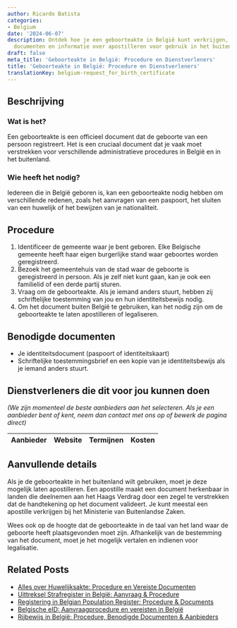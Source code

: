 ```yaml
---
author: Ricardo Batista
categories:
- Belgium
date: '2024-06-07'
description: Ontdek hoe je een geboorteakte in België kunt verkrijgen, de benodigde
  documenten en informatie over apostilleren voor gebruik in het buitenland.
draft: false
meta_title: 'Geboorteakte in België: Procedure en Dienstverleners'
title: 'Geboorteakte in België: Procedure en Dienstverleners'
translationKey: belgium-request_for_birth_certificate
---
```



## Beschrijving
### Wat is het?
Een geboorteakte is een officieel document dat de geboorte van een persoon registreert. Het is een cruciaal document dat je vaak moet verstrekken voor verschillende administratieve procedures in België en in het buitenland.

### Wie heeft het nodig?
Iedereen die in België geboren is, kan een geboorteakte nodig hebben om verschillende redenen, zoals het aanvragen van een paspoort, het sluiten van een huwelijk of het bewijzen van je nationaliteit.

## Procedure
1. Identificeer de gemeente waar je bent geboren. Elke Belgische gemeente heeft haar eigen burgerlijke stand waar geboortes worden geregistreerd.
2. Bezoek het gemeentehuis van de stad waar de geboorte is geregistreerd in persoon. Als je zelf niet kunt gaan, kan je ook een familielid of een derde partij sturen.
3. Vraag om de geboorteakte. Als je iemand anders stuurt, hebben zij schriftelijke toestemming van jou en hun identiteitsbewijs nodig.
4. Om het document buiten België te gebruiken, kan het nodig zijn om de geboorteakte te laten apostilleren of legaliseren.

## Benodigde documenten
- Je identiteitsdocument (paspoort of identiteitskaart)
- Schriftelijke toestemmingsbrief en een kopie van je identiteitsbewijs als je iemand anders stuurt.

## Dienstverleners die dit voor jou kunnen doen

_(We zijn momenteel de beste aanbieders aan het selecteren. Als je een aanbieder bent of kent, neem dan contact met ons op of bewerk de pagina direct)_

| Aanbieder       |     Website     |     Termijnen    |       Kosten     |
| :-------------: | :-------------: |  :-------------: | :-------------: |

## Aanvullende details
Als je de geboorteakte in het buitenland wilt gebruiken, moet je deze mogelijk laten apostilleren. Een apostille maakt een document herkenbaar in landen die deelnemen aan het Haags Verdrag door een zegel te verstrekken dat de handtekening op het document valideert. Je kunt meestal een apostille verkrijgen bij het Ministerie van Buitenlandse Zaken.

Wees ook op de hoogte dat de geboorteakte in de taal van het land waar de geboorte heeft plaatsgevonden moet zijn. Afhankelijk van de bestemming van het document, moet je het mogelijk vertalen en indienen voor legalisatie.


## Related Posts

- [Alles over Huwelijksakte: Procedure en Vereiste Documenten](https://tramitit.com/nl/guides/belgium/aanvraag_huwelijksoorkonde/)
- [Uittreksel Strafregister in België: Aanvraag & Procedure](https://tramitit.com/nl/guides/belgium/aanvraag_van_een_uittreksel_uit_het_strafregister/)
- [Registering in Belgian Population Register: Procedure & Documents](https://tramitit.com/nl/guides/belgium/inschrijving_in_de_bevolkingsregisters/)
- [Belgische eID: Aanvraagprocedure en vereisten in België](https://tramitit.com/nl/guides/belgium/aanvraag_identiteitskaart/)
- [Rijbewijs in België: Procedure, Benodigde Documenten & Aanbieders](https://tramitit.com/nl/guides/belgium/verzoek_om_een_rijbewijs/)